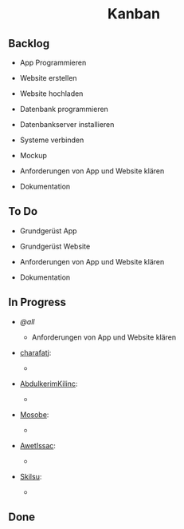 <h1 align="center">Kanban</h1>

## Backlog
- App Programmieren

- Website erstellen

- Website hochladen

- Datenbank programmieren

- Datenbankserver installieren

- Systeme verbinden

- Mockup

- Anforderungen von App und Website klären

- Dokumentation

## To Do

- Grundgerüst App

- Grundgerüst Website

- Anforderungen von App und Website klären

- Dokumentation

## In Progress

- _@all_

  - Anforderungen von App und Website klären

- [charafatj](https://github.com/charafatj "charafatj"):

  -

- [AbdulkerimKilinc](https://github.com/AbdulkerimKilinc "AbdulkerimKilinc"):

  -

- [Mosobe](https://github.com/Mosobe "Mosobe"):

  -

- [AwetIssac](https://github.com/AwetIssac "AwetIssac"):

  -

- [Skilsu](https://github.com/Skilsu "Skilsu"):

  -

## Done

